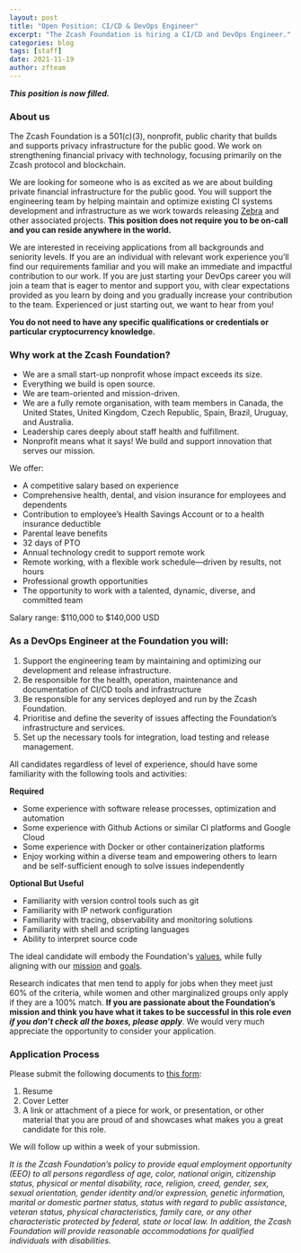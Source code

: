 ```yaml
---
layout: post
title: "Open Position: CI/CD & DevOps Engineer"
excerpt: "The Zcash Foundation is hiring a CI/CD and DevOps Engineer."
categories: blog
tags: [staff]
date: 2021-11-19
author: zfteam
---
```


_**This position is now filled.**_ 

### About us

The Zcash Foundation is a 501(c)(3), nonprofit, public charity that builds and supports privacy infrastructure for the public good. We work on strengthening financial privacy with technology, focusing primarily on the Zcash protocol and blockchain.

We are looking for someone who is as excited as we are about building private financial infrastructure for the public good. You will support the engineering team by helping maintain and optimize existing CI systems development and infrastructure as we work towards releasing [Zebra](https://github.com/ZcashFoundation/zebra) and other associated projects.  **This position does not require you to be on-call and you can reside anywhere in the world.**

We are interested in receiving applications from all backgrounds and seniority levels. If you are an individual with relevant work experience you’ll find our requirements familiar and you will make an immediate and impactful contribution to our work. If you are just starting your DevOps career you will join a team that is eager to mentor and support you, with clear expectations provided as you learn by doing and you gradually increase your contribution to the team.  Experienced or just starting out, we want to hear from you!

**You do not need to have any specific qualifications or credentials or particular cryptocurrency knowledge.**

### Why work at the Zcash Foundation?
* We are a small start-up nonprofit whose impact exceeds its size.
* Everything we build is open source.
* We are team-oriented and mission-driven.
* We are a fully remote organisation, with team members in Canada, the United States, United Kingdom, Czech Republic, Spain, Brazil, Uruguay, and Australia.
* Leadership cares deeply about staff health and fulfillment.
* Nonprofit means what it says! We build and support innovation that serves our mission.

We offer:
* A competitive salary based on experience
* Comprehensive health, dental, and vision insurance for employees and dependents
* Contribution to employee’s Health Savings Account or to a health insurance deductible 
* Parental leave benefits
* 32 days of PTO
* Annual technology credit to support remote work
* Remote working, with a flexible work schedule—driven by results, not hours
* Professional growth opportunities
* The opportunity to work with a talented, dynamic, diverse, and committed team

Salary range: $110,000 to $140,000 USD

### As a DevOps Engineer at the Foundation you will: 

1. Support the engineering team by maintaining and optimizing our development and release infrastructure.
1. Be responsible for the health, operation, maintenance and documentation of CI/CD tools and infrastructure 
1. Be responsible for any services deployed and run by the Zcash Foundation.
1. Prioritise and define the severity of issues affecting the Foundation’s infrastructure and services.
1. Set up the necessary tools for integration, load testing and release management.

All candidates regardless of level of experience, should have some familiarity with the following tools and activities:

**Required**
* Some experience with software release processes, optimization and automation
* Some experience with Github Actions or similar CI platforms and Google Cloud
* Some experience with Docker or other containerization platforms
* Enjoy working within a diverse team and empowering others to learn and be self-sufficient enough to solve issues independently 

**Optional But Useful**
* Familiarity with version control tools such as git 
* Familiarity with IP network configuration
* Familiarity with tracing, observability and monitoring solutions
* Familiarity with shell and scripting languages
* Ability to interpret source code

The ideal candidate will embody the Foundation's [values](https://www.zfnd.org/about/#values), while fully aligning with our [mission](https://www.zfnd.org/about/#mission) and [goals](https://www.zfnd.org/about/#goals). 

Research indicates that men tend to apply for jobs when they meet just 60% of the criteria, while women and other marginalized groups only apply if they are a 100% match. **If you are passionate about the Foundation’s mission and think you have what it takes to be successful in this role _even if you don’t check all the boxes, please apply_**. We would very much appreciate the opportunity to consider your application.

### Application Process

Please submit the following documents to [this form](https://forms.gle/sSnEem7dHkvkW2ns7):
1. Resume
1. Cover Letter
1. A link or attachment of a piece for work, or presentation, or other material that you are proud of and showcases what makes you a great candidate for this role. 

We will follow up within a week of your submission.

_It is the Zcash Foundation’s policy to provide equal employment opportunity (EEO) to all persons regardless of age, color, national origin, citizenship status, physical or mental disability, race, religion, creed, gender, sex, sexual orientation, gender identity and/or expression, genetic information, marital or domestic partner status, status with regard to public assistance, veteran status, physical characteristics, family care, or any other characteristic protected by federal, state or local law. In addition, the Zcash Foundation will provide reasonable accommodations for qualified individuals with disabilities._
